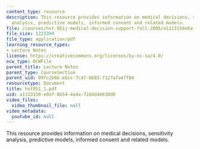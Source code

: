```yaml
---
content_type: resource
description: This resource provides information on medical decisions, sensitivity
  analysis, predictive models, informed consent and related models.
file: /courses/hst-951j-medical-decision-support-fall-2005/a1113158e0af8b544a4a72d4d46630d0_hst951_1.pdf
file_size: 1223394
file_type: application/pdf
learning_resource_types:
- Lecture Notes
license: https://creativecommons.org/licenses/by-nc-sa/4.0/
ocw_type: OCWFile
parent_title: Lecture Notes
parent_type: CourseSection
parent_uid: 09fc2b6b-ebcc-7c47-bb03-f127a7a4ff84
resourcetype: Document
title: hst951_1.pdf
uid: a1113158-e0af-8b54-4a4a-72d4d46630d0
video_files:
  video_thumbnail_file: null
video_metadata:
  youtube_id: null
---
```

This resource provides information on medical decisions, sensitivity analysis, predictive models, informed consent and related models.
